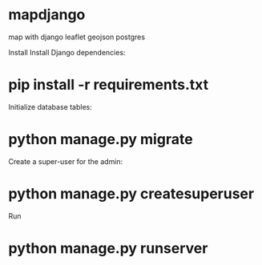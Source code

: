 # mapdjango
map with django leaflet geojson postgres

Install
Install Django dependencies:

# pip install -r requirements.txt

Initialize database tables:

# python manage.py migrate

Create a super-user for the admin:

# python manage.py createsuperuser

Run

 # python manage.py runserver
